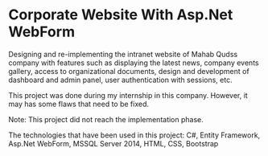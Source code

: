 # Corporate Website With Asp.Net WebForm

Designing and re-implementing the intranet website of Mahab Qudss company with features such as displaying the latest news, company events gallery, access to organizational documents, design and development of dashboard and admin panel, user authentication with sessions, etc.

This project was done during my internship in this company. However, it may has some flaws that need to be fixed.

Note: This project did not reach the implementation phase.

The technologies that have been used in this project: C#, Entity Framework, Asp.﻿Net WebForm, MSSQL Server 2014, HTML, CSS, Bootstrap
